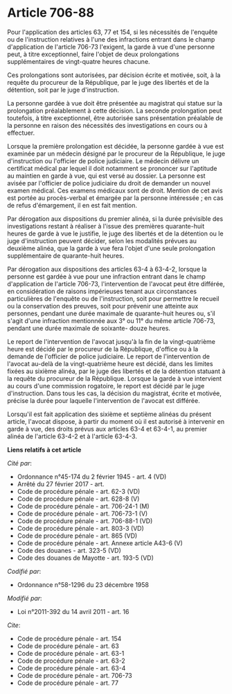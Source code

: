 # Article 706-88

Pour l'application des articles 63, 77 et 154, si les nécessités de l'enquête ou de l'instruction relatives à l'une des
infractions entrant dans le champ d'application de l'article 706-73 l'exigent, la garde à vue d'une personne peut, à titre
exceptionnel, faire l'objet de deux prolongations supplémentaires de vingt-quatre heures chacune.

Ces prolongations sont autorisées, par décision écrite et motivée, soit, à la requête du procureur de la République, par le
juge des libertés et de la détention, soit par le juge d'instruction.

La personne gardée à vue doit être présentée au magistrat qui statue sur la prolongation préalablement à cette décision. La
seconde prolongation peut toutefois, à titre exceptionnel, être autorisée sans présentation préalable de la personne en
raison des nécessités des investigations en cours ou à effectuer.

Lorsque la première prolongation est décidée, la personne gardée à vue est examinée par un médecin désigné par le procureur
de la République, le juge d'instruction ou l'officier de police judiciaire. Le médecin délivre un certificat médical par
lequel il doit notamment se prononcer sur l'aptitude au maintien en garde à vue, qui est versé au dossier. La personne est
avisée par l'officier de police judiciaire du droit de demander un nouvel examen médical. Ces examens médicaux sont de droit.
Mention de cet avis est portée au procès-verbal et émargée par la personne intéressée ; en cas de refus d'émargement, il en
est fait mention.

Par dérogation aux dispositions du premier alinéa, si la durée prévisible des investigations restant à réaliser à l'issue des
premières quarante-huit heures de garde à vue le justifie, le juge des libertés et de la détention ou le juge d'instruction
peuvent décider, selon les modalités prévues au deuxième alinéa, que la garde à vue fera l'objet d'une seule prolongation
supplémentaire de quarante-huit heures.

Par dérogation aux dispositions des articles 63-4 à 63-4-2, lorsque la personne est gardée à vue pour une infraction entrant
dans le champ d'application de l'article 706-73, l'intervention de l'avocat peut être différée, en considération de raisons
impérieuses tenant aux circonstances particulières de l'enquête ou de l'instruction, soit pour permettre le recueil ou la
conservation des preuves, soit pour prévenir une atteinte aux personnes, pendant une durée maximale de quarante-huit heures
ou, s'il s'agit d'une infraction mentionnée aux 3° ou 11° du même article 706-73, pendant une durée maximale de soixante-
douze heures. 

Le report de l'intervention de l'avocat jusqu'à la fin de la vingt-quatrième heure est décidé par le procureur de la
République, d'office ou à la demande de l'officier de police judiciaire. Le report de l'intervention de l'avocat au-delà de
la vingt-quatrième heure est décidé, dans les limites fixées au sixième alinéa, par le juge des libertés et de la détention
statuant à la requête du procureur de la République. Lorsque la garde à vue intervient au cours d'une commission rogatoire,
le report est décidé par le juge d'instruction. Dans tous les cas, la décision du magistrat, écrite et motivée, précise la
durée pour laquelle l'intervention de l'avocat est différée. 

Lorsqu'il est fait application des sixième et septième alinéas du présent article, l'avocat dispose, à partir du moment où il
est autorisé à intervenir en garde à vue, des droits prévus aux articles 63-4 et 63-4-1, au premier alinéa de l'article
63-4-2 et à l'article 63-4-3.

**Liens relatifs à cet article**

_Cité par_:

  - Ordonnance n°45-174 du 2 février 1945 - art. 4 (VD)
  - Arrêté du 27 février 2017 - art.
  - Code de procédure pénale - art. 62-3 (VD)
  - Code de procédure pénale - art. 628-8 (V)
  - Code de procédure pénale - art. 706-24-1 (M)
  - Code de procédure pénale - art. 706-73-1 (V)
  - Code de procédure pénale - art. 706-88-1 (VD)
  - Code de procédure pénale - art. 803-3 (VD)
  - Code de procédure pénale - art. 865 (VD)
  - Code de procédure pénale - art. Annexe article A43-6 (V)
  - Code des douanes - art. 323-5 (VD)
  - Code des douanes de Mayotte - art. 193-5 (VD)

_Codifié par_:

  - Ordonnance n°58-1296 du 23 décembre 1958

_Modifié par_:

  - Loi n°2011-392 du 14 avril 2011 - art. 16

_Cite_:

  - Code de procédure pénale - art. 154
  - Code de procédure pénale - art. 63
  - Code de procédure pénale - art. 63-1
  - Code de procédure pénale - art. 63-2
  - Code de procédure pénale - art. 63-4
  - Code de procédure pénale - art. 706-73
  - Code de procédure pénale - art. 77
